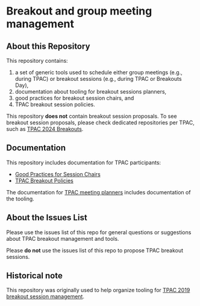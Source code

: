 # Breakout and group meeting management

## About this Repository

This repository contains:
1. a set of generic tools used to schedule either group meetings (e.g., during TPAC) or breakout sessions (e.g., during TPAC or Breakouts Day),
2. documentation about tooling for breakout sessions planners,
3. good practices for breakout session chairs, and
4. TPAC breakout session policies.

This repository **does not** contain breakout session proposals. To see breakout session proposals, please check dedicated repositories per TPAC, such as [TPAC 2024 Breakouts](https://github.com/w3c/tpac2024-breakouts/blob/main/README.md).

## Documentation

This repository includes documentation for TPAC participants:

* [Good Practices for Session Chairs](https://github.com/w3c/tpac-breakouts/wiki/Policies)
* [TPAC Breakout Policies](https://github.com/w3c/tpac-breakouts/wiki/Policies)

The documentation for [TPAC meeting planners](https://github.com/w3c/tpac-breakouts/wiki/For-TPAC-Meeting-Planners) includes documentation of the tooling.

## About the Issues List

Please use the issues list of this repo for general questions or suggestions about TPAC breakout management and tools.

Please **do not** use the issues list of this repo to propose TPAC breakout sessions.

## Historical note

This repository was originally used to help organize tooling for [TPAC 2019 breakout session management](https://w3c.github.io/tpac-breakouts/).

